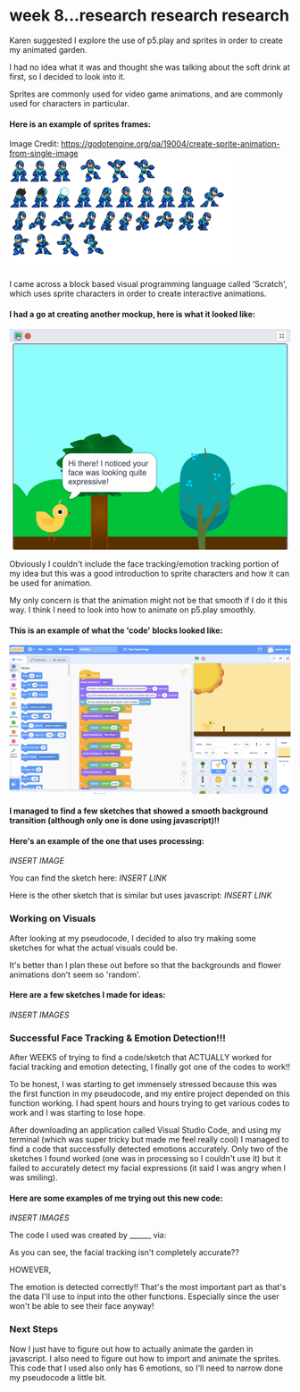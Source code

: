 # week 8...research research research

Karen suggested I explore the use of p5.play and sprites in order to create my animated garden.

I had no idea what it was and thought she was talking about the soft drink at first, so I decided to look into it.

Sprites are commonly used for video game animations, and are commonly used for characters in particular.

#### Here is an example of sprites frames:

Image Credit: https://godotengine.org/qa/19004/create-sprite-animation-from-single-image
<img src=https://github.com/yasminhb/slavetothealgorithm/blob/master/week%208/spritesheet-demo.png>

I came across a block based visual programming language called 'Scratch', which uses sprite characters in order to create interactive animations.

#### I had a go at creating another mockup, here is what it looked like:

<img src=https://github.com/yasminhb/slavetothealgorithm/blob/master/week%208/ezgif-3-a2492672e79c.gif>

Obviously I couldn't include the face tracking/emotion tracking portion of my idea but this was a good introduction to sprite characters and how it can be used for animation. 

My only concern is that the animation might not be that smooth if I do it this way. I think I need to look into how to animate on p5.play smoothly.

#### This is an example of what the 'code' blocks looked like:

<img src=https://github.com/yasminhb/slavetothealgorithm/blob/master/week%208/Screen%20Shot%202020-09-22%20at%202.15.00%20pm.png>


#### I managed to find a few sketches that showed a smooth background transition (although only one is done using javascript)!!

#### Here's an example of the one that uses processing:

*INSERT IMAGE*

You can find the sketch here: *INSERT LINK*

Here is the other sketch that is similar but uses javascript: *INSERT LINK*

### Working on Visuals

After looking at my pseudocode, I decided to also try making some sketches for what the actual visuals could be.

It's better than I plan these out before so that the backgrounds and flower animations don't seem so 'random'.

#### Here are a few sketches I made for ideas:

*INSERT IMAGES*

### Successful Face Tracking & Emotion Detection!!!

After WEEKS of trying to find a code/sketch that ACTUALLY worked for facial tracking and emotion detecting, I finally got one of the codes to work!!

To be honest, I was starting to get immensely stressed because this was the first function in my pseudocode, and my entire project depended on this function working. I had spent hours and hours trying to get various codes to work and I was starting to lose hope.

After downloading an application called Visual Studio Code, and using my terminal (which was super tricky but made me feel really cool) I managed to find a code that successfully detected emotions accurately. Only two of the sketches I found worked (one was in processing so I couldn't use it) but it failed to accurately detect my facial expressions (it said I was angry when I was smiling). 

#### Here are some examples of me trying out this new code:

*INSERT IMAGES*

The code I used was created by ______
via:

As you can see, the facial tracking isn't completely accurate??

HOWEVER,

The emotion is detected correctly!! That's the most important part as that's the data I'll use to input into the other functions. 
Especially since the user won't be able to see their face anyway!

### Next Steps

Now I just have to figure out how to actually animate the garden in javascript. I also need to figure out how to import and animate the sprites.
This code that I used also only has 6 emotions, so I'll need to narrow done my pseudocode a little bit. 





